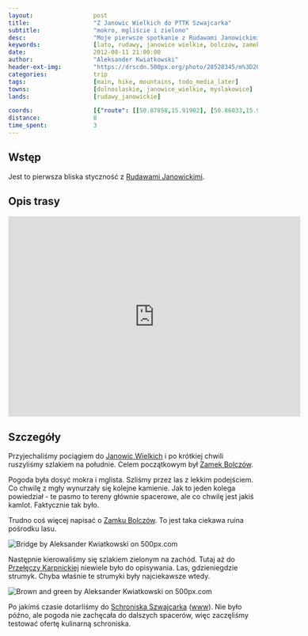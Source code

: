 ```yaml
---
layout:                 post
title:                  "Z Janowic Wielkich do PTTK Szwajcarka"
subtitle:               "mokro, mgliście i zielono"
desc:                   "Moje pierwsze spotkanie z Rudawami Janowickimi, a dokładniej z północną częścia, można podsumować jako spacer przez letni, deszczowy las. Najciekawszym obiektem na trasie był Zamek Bolczów."
keywords:               [lato, rudawy, janowice wielkie, bolczów, zamek, deszcz, deszczowy]
date:                   2012-08-11 21:00:00
author:                 "Aleksander Kwiatkowski"
header-ext-img:         "https://drscdn.500px.org/photo/28528345/m%3D2048/cec636ea7df78c68891f7e1fc2361082"
categories:             trip
tags:                   [main, hike, mountains, todo_media_later]
towns:                  [dolnoslaskie, janowice_wielkie, myslakowice]
lands:                  [rudawy_janowickie]

coords:                 [{"route": [[50.87858,15.91902], [50.86033,15.91344], [50.85979,15.90640], [50.85507,15.90683], [50.85193,15.89387], [50.86477,15.87550], [50.86331,15.87215]], "type": "hike"}, {"route": [[50.77405,16.15106], [50.81333,16.11741], [50.80790,16.09853], [50.83220,16.03295], [50.88497,15.94455], [50.87717,15.91313], [50.87869,15.91880]], "type": "train"}]
distance:               8
time_spent:             3
---
```


[wiki-rudawy]:          https://pl.wikipedia.org/wiki/Rudawy_Janowickie
[wiki-janowice]:        https://pl.wikipedia.org/wiki/Janowice_Wielkie
[wiki-bolczow]:		      https://pl.wikipedia.org/wiki/Zamek_Bolcz%C3%B3w
[wiki-karpnicka]:       https://pl.wikipedia.org/wiki/Prze%C5%82%C4%99cz_Karpnicka
[wiki-szwajcarka]:      https://pl.wikipedia.org/wiki/Szwajcarka

[szwajcarka]:           http://schronisko-szwajcarka.pl/

Wstęp
-----

Jest to pierwsza bliska styczność z [Rudawami Janowickimi][wiki-rudawy].

Opis trasy
----------

<iframe height='405' width='590' frameborder='0' allowtransparency='true' scrolling='no' src='https://www.strava.com/activities/167091762/embed/2fc07a8a832e752f64acbe3881a9cedb0c456366'></iframe>

Szczegóły
---------

Przyjechaliśmy pociągiem do [Janowic Wielkich][wiki-janowice] i po krótkiej chwili ruszyliśmy szlakiem na południe.
Celem początkowym był [Zamek Bolczów][wiki-bolczow].

Pogoda była dosyć mokra i mglista. Szliśmy przez las z lekkim podejściem. Co chwilę z mgły wynurzały się kolejne
kamienie. Jak to jeden kolega powiedział - te pasmo to tereny głównie spacerowe, ale co chwilę jest
jakiś kamlot. Faktycznie tak było.

Trudno coś więcej napisać o [Zamku Bolczów][wiki-bolczow]. To jest taka ciekawa ruina pośrodku lasu.

<div class='pixels-photo'>
  <p>
    <img src='https://drscdn.500px.org/photo/28528955/m%3D900/822a156945066da48696bdbe0178d4b0' alt='Bridge by Aleksander Kwiatkowski on 500px.com'>
  </p>
  <a href='https://500px.com/photo/28528955/bridge-by-aleksander-kwiatkowski' alt='Bridge by Aleksander Kwiatkowski on 500px.com'></a>
</div>
<script type='text/javascript' src='https://500px.com/embed.js'></script>

Następnie kierowaliśmy się szlakiem zielonym na zachód. Tutaj aż do [Przełęczy Karpnickiej][wiki-karpnicka]
niewiele było do opisywania. Las, gdzieniegdzie strumyk. Chyba właśnie te strumyki były najciekawsze wtedy.

<div class='pixels-photo'>
  <p>
    <img src='https://drscdn.500px.org/photo/28530627/m%3D900/0701b47e3e4004588b25719579b8cd0c' alt='Brown and green by Aleksander Kwiatkowski on 500px.com'>
  </p>
  <a href='https://500px.com/photo/28530627/brown-and-green-by-aleksander-kwiatkowski' alt='Brown and green by Aleksander Kwiatkowski on 500px.com'></a>
</div>
<script type='text/javascript' src='https://500px.com/embed.js'></script>

Po jakimś czasie dotarliśmy do [Schroniska Szwajcarka][wiki-szwajcarka] ([www][szwajcarka]). Nie było późno, ale pogoda
nie zachęcała do dalszych spacerów, więc zaczęliśmy testować ofertę kulinarną schroniska.
